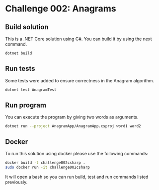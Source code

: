 # Challenge 002: Anagrams

## Build solution
This is a .NET Core solution using C#. You can build it by using the next command.
```bash
dotnet build
```

## Run tests
Some tests were added to ensure correctness in the Anagram algorithm.
```bash
dotnet test AnagramTest
```

## Run program
You can execute the program by giving two words as arguments.
```bash
dotnet run --project AnagramApp/AnagramApp.csproj word1 word2
```

## Docker
To run this solution using docker please use the following commands:

```bash
docker build -t challenge002csharp .
sudo docker run -it challenge002csharp
```

It will open a bash so you can run build, test and run commands listed previously.

